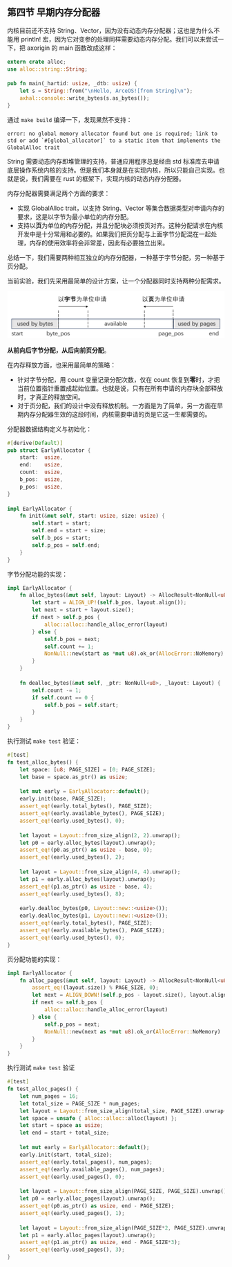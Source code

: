 ## 第四节 早期内存分配器



内核目前还不支持 String、Vector，因为没有动态内存分配器；这也是为什么不能用 println! 宏，因为它对变参的处理同样需要动态内存分配。我们可以来尝试一下，把 axorigin 的 main 函数改成这样：

```rust
extern crate alloc;
use alloc::string::String;

pub fn main(_hartid: usize, _dtb: usize) {
    let s = String::from("\nHello, ArceOS![from String]\n");
    axhal::console::write_bytes(s.as_bytes());
}
```

通过 `make build` 编译一下，发现果然不支持：

```shell
error: no global memory allocator found but one is required; link to std or add `#[global_allocator]` to a static item that implements the GlobalAlloc trait
```

String 需要动态内存即堆管理的支持，普通应用程序总是经由 std 标准库去申请底层操作系统内核的支持。但是我们本身就是在实现内核，所以只能自己实现。也就是说，我们需要在 rust 的框架下，实现内核的动态内存分配器。

内存分配器需要满足两个方面的要求：

* 实现 GlobalAlloc trait，以支持 String、Vector 等集合数据类型对申请内存的要求，这是以字节为最小单位的内存分配。
* 支持以**页**为单位的内存分配，并且分配块必须按页对齐。这种分配请求在内核开发中是十分常用和必要的。如果我们把页分配与上面字节分配混在一起处理，内存的使用效率将会非常差，因此有必要独立出来。

总结一下，我们需要两种相互独立的内存分配器，一种基于字节分配，另一种基于页分配。

当前实验，我们先采用最简单的设计方案，让一个分配器同时支持两种分配需求。



<div style="text-align:center">
   <img src=".\img\早期内存分配器.svg" alt="早期内存分配器" style="zoom:50%"/>
</div>



**从前向后字节分配，从后向前页分配**。

在内存释放方面，也采用最简单的策略：

* 针对字节分配，用 count 变量记录分配次数，仅在 count 恢复到**零**时，才把当前位置指针重置成起始位置。也就是说，只有在所有申请的内存块全部释放时，才真正的释放空间。
* 对于页分配，我们的设计中没有释放机制。一方面是为了简单，另一方面在早期内存分配器生效的这段时间，内核需要申请的页是它这一生都需要的。

分配器数据结构定义与初始化：

```rust
#[derive(Default)]
pub struct EarlyAllocator {
    start:  usize,
    end:    usize,
    count:  usize,
    b_pos:  usize,
    p_pos:  usize,
}

impl EarlyAllocator {
    fn init(&mut self, start: usize, size: usize) {
        self.start = start;
        self.end = start + size;
        self.b_pos = start;
        self.p_pos = self.end;
    }
}
```

字节分配功能的实现：

```rust
impl EarlyAllocator {
	fn alloc_bytes(&mut self, layout: Layout) -> AllocResult<NonNull<u8>> {
        let start = ALIGN_UP!(self.b_pos, layout.align());
        let next = start + layout.size();
        if next > self.p_pos {
            alloc::alloc::handle_alloc_error(layout)
        } else {
            self.b_pos = next;
            self.count += 1;
            NonNull::new(start as *mut u8).ok_or(AllocError::NoMemory)
        }
    }

    fn dealloc_bytes(&mut self, _ptr: NonNull<u8>, _layout: Layout) {
        self.count -= 1;
        if self.count == 0 {
            self.b_pos = self.start;
        }
    }
}
```

执行测试 `make test` 验证：

```rust
#[test]
fn test_alloc_bytes() {
    let space: [u8; PAGE_SIZE] = [0; PAGE_SIZE];
    let base = space.as_ptr() as usize;

    let mut early = EarlyAllocator::default();
    early.init(base, PAGE_SIZE);
    assert_eq!(early.total_bytes(), PAGE_SIZE);
    assert_eq!(early.available_bytes(), PAGE_SIZE);
    assert_eq!(early.used_bytes(), 0);

    let layout = Layout::from_size_align(2, 2).unwrap();
    let p0 = early.alloc_bytes(layout).unwrap();
    assert_eq!(p0.as_ptr() as usize - base, 0);
    assert_eq!(early.used_bytes(), 2);

    let layout = Layout::from_size_align(4, 4).unwrap();
    let p1 = early.alloc_bytes(layout).unwrap();
    assert_eq!(p1.as_ptr() as usize - base, 4);
    assert_eq!(early.used_bytes(), 8);

    early.dealloc_bytes(p0, Layout::new::<usize>());
    early.dealloc_bytes(p1, Layout::new::<usize>());
    assert_eq!(early.total_bytes(), PAGE_SIZE);
    assert_eq!(early.available_bytes(), PAGE_SIZE);
    assert_eq!(early.used_bytes(), 0);
}
```

页分配功能的实现：

```rust
impl EarlyAllocator {
	fn alloc_pages(&mut self, layout: Layout) -> AllocResult<NonNull<u8>> {
        assert_eq!(layout.size() % PAGE_SIZE, 0);
        let next = ALIGN_DOWN!(self.p_pos - layout.size(), layout.align());
        if next <= self.b_pos {
            alloc::alloc::handle_alloc_error(layout)
        } else {
            self.p_pos = next;
            NonNull::new(next as *mut u8).ok_or(AllocError::NoMemory)
        }
    }
}
```

执行测试 `make test` 验证

```rust
#[test]
fn test_alloc_pages() {
    let num_pages = 16;
    let total_size = PAGE_SIZE * num_pages;
    let layout = Layout::from_size_align(total_size, PAGE_SIZE).unwrap();
    let space = unsafe { alloc::alloc::alloc(layout) };
    let start = space as usize;
    let end = start + total_size;

    let mut early = EarlyAllocator::default();
    early.init(start, total_size);
    assert_eq!(early.total_pages(), num_pages);
    assert_eq!(early.available_pages(), num_pages);
    assert_eq!(early.used_pages(), 0);

    let layout = Layout::from_size_align(PAGE_SIZE, PAGE_SIZE).unwrap();
    let p0 = early.alloc_pages(layout).unwrap();
    assert_eq!(p0.as_ptr() as usize, end - PAGE_SIZE);
    assert_eq!(early.used_pages(), 1);

    let layout = Layout::from_size_align(PAGE_SIZE*2, PAGE_SIZE).unwrap();
    let p1 = early.alloc_pages(layout).unwrap();
    assert_eq!(p1.as_ptr() as usize, end - PAGE_SIZE*3);
    assert_eq!(early.used_pages(), 3);
}
```


